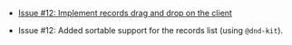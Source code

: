 <!--
 @since 2025.06.11, 22:32
 @changed 2025.06.11, 22:32
-->

- [Issue #12: Implement records drag and drop on the client](https://github.com/lilliputten/takemycode-dynamic-list/issues/12)

- Issue #12: Added sortable support for the records list (using `@dnd-kit`).

